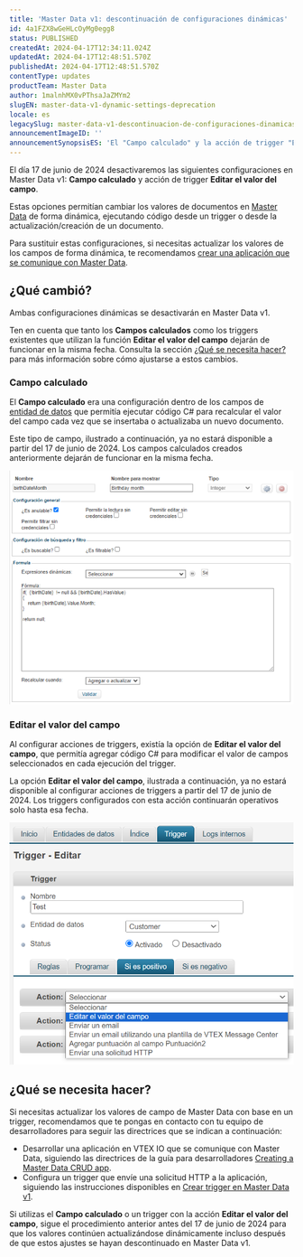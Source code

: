 ```yaml
---
title: 'Master Data v1: descontinuación de configuraciones dinámicas'
id: 4a1FZX8wGeHLcOyMg0egg8
status: PUBLISHED
createdAt: 2024-04-17T12:34:11.024Z
updatedAt: 2024-04-17T12:48:51.570Z
publishedAt: 2024-04-17T12:48:51.570Z
contentType: updates
productTeam: Master Data
author: 1malnhMX0vPThsaJaZMYm2
slugEN: master-data-v1-dynamic-settings-deprecation
locale: es
legacySlug: master-data-v1-descontinuacion-de-configuraciones-dinamicas
announcementImageID: ''
announcementSynopsisES: 'El "Campo calculado" y la acción de trigger "Editar el valor del campo” serán descontinuados en Master Data v1.'
---
```


El día 17 de junio de 2024 desactivaremos las siguientes configuraciones en Master Data v1: **Campo calculado** y acción de trigger **Editar el valor del campo**.

Estas opciones permitían cambiar los valores de documentos en [Master Data](https://help.vtex.com/es/tutorial/master-data--4otjBnR27u4WUIciQsmkAw) de forma dinámica, ejecutando código desde un trigger o desde la actualización/creación de un documento.

Para sustituir estas configuraciones, si necesitas actualizar los valores de los campos de forma dinámica, te recomendamos [crear una aplicación que se comunique con Master Data](https://developers.vtex.com/docs/guides/create-master-data-crud-app).

## ¿Qué cambió?

Ambas configuraciones dinámicas se desactivarán en Master Data v1.

Ten en cuenta que tanto los **Campos calculados** como los triggers existentes que utilizan la función **Editar el valor del campo** dejarán de funcionar en la misma fecha. Consulta la sección [¿Qué se necesita hacer?](#que-se-necesita-hacer) para más información sobre cómo ajustarse a estos cambios.

### Campo calculado

El **Campo calculado** era una configuración dentro de los campos de [entidad de datos](https://help.vtex.com/es/tutorial/entidade-de-datos--tutorials_1265) que permitía ejecutar código C# para recalcular el valor del campo cada vez que se insertaba o actualizaba un nuevo documento.

Este tipo de campo, ilustrado a continuación, ya no estará disponible a partir del 17 de junio de 2024. Los campos calculados creados anteriormente dejarán de funcionar en la misma fecha.

![image6](https://raw.githubusercontent.com/vtexdocs/help-center-content/refs/heads/main/docs/es/announcements/2024/master-data-v1-descontinuacion-de-configuraciones-dinamicas_1.png)

### Editar el valor del campo

Al configurar acciones de triggers, existía la opción de **Editar el valor del campo**, que permitía agregar código C# para modificar el valor de campos seleccionados en cada ejecución del trigger.

La opción **Editar el valor del campo**, ilustrada a continuación, ya no estará disponible al configurar acciones de triggers a partir del 17 de junio de 2024. Los triggers configurados con esta acción continuarán operativos solo hasta esa fecha.

![image1](https://raw.githubusercontent.com/vtexdocs/help-center-content/refs/heads/main/docs/es/announcements/2024/master-data-v1-descontinuacion-de-configuraciones-dinamicas_2.png)

## ¿Qué se necesita hacer?

Si necesitas actualizar los valores de campo de Master Data con base en un trigger, recomendamos que te pongas en contacto con tu equipo de desarrolladores para seguir las directrices que se indican a continuación:

* Desarrollar una aplicación en VTEX IO que se comunique con Master Data, siguiendo las directrices de la guía para desarrolladores [Creating a Master Data CRUD app](https://developers.vtex.com/docs/guides/create-master-data-crud-app).
* Configura un trigger que envíe una solicitud HTTP a la aplicación, siguiendo las instrucciones disponibles en [Crear trigger en Master Data v1](https://help.vtex.com/es/tutorial/criando-trigger-no-master-data--tutorials_1270#enviar-request-http).

Si utilizas el **Campo calculado** o un trigger con la acción **Editar el valor del campo**, sigue el procedimiento anterior antes del 17 de junio de 2024 para que los valores continúen actualizándose dinámicamente incluso después de que estos ajustes se hayan descontinuado en Master Data v1.
